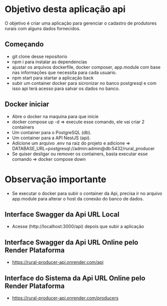 # Objetivo desta aplicação api

O objetivo é criar uma aplicação para gerenciar o cadastro de produtores rurais com alguns dados fornecidos.

## Começando

- git clone desse repositorio
- npm i para instalar as dependencias
- ajustar os arquivos dockerfile, docker composer, app.module com base nas informações que necessita para cada usuario.
- npm start  para startar a aplicação back
- subir um container docker para sicronizar no banco postgresql e com isso api terá acesso para salvar os dados no banco.

## Docker iniciar
- Abre o docker na maquina para que inicie
- docker compose up -d  => execute esse comando, ele vai criar 2 containers
- Um container para o PostgreSQL (db).
- Um container para a API NestJS (api).
- Adicione um arquivo .env na raiz do projeto e adicione => DATABASE_URL=postgresql://admin:admin@db:5432/rural_producer
- Se quiser desligar ou remover os containers, basta executar esse comando =>  docker compose down

# Observação importante
- Se executar o docker para subir o container da Api, precisa ir no arquivo app.module para alterar o host da conexão do banco de dados.


## Interface Swagger da Api URL Local
- Acesse (http://localhost:3000/api) depois que subir a aplicação


## Interface Swagger da Api URL Online pelo Render Plataforma
- https://rural-producer-api.onrender.com/api

## Interface do Sistema da Api URL Online pelo Render Plataforma
- https://rural-producer-api.onrender.com/producers
